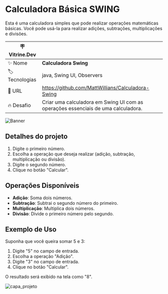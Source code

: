 # Calculadora Básica SWING

Esta é uma calculadora simples que pode realizar operações matemáticas básicas. Você pode usá-la para realizar adições, subtrações, multiplicações e divisões.

| :placard: Vitrine.Dev |     |
| -------------  | --- |
| :sparkles: Nome        | **Calculadora Swing**
| :label: Tecnologias | java, Swing UI, Observers
| :rocket: URL         | https://github.com/MattWillians/Calculadora-Swing
| :fire: Desafio     | Criar uma calculadora em Swing UI com as operações essenciais de uma calculadora.

<!-- Inserir imagem com a #vitrinedev ao final do link -->
![Banner](https://github.com/MattWillians/Calculadora-Swing/assets/102035342/3dbbb3ec-d8e7-4b55-bdf7-b91365072ca7#vitrinedev)

## Detalhes do projeto

1. Digite o primeiro número.
2. Escolha a operação que deseja realizar (adição, subtração, multiplicação ou divisão).
3. Digite o segundo número.
4. Clique no botão "Calcular".

## Operações Disponíveis

- **Adição**: Soma dois números.
- **Subtração**: Subtrai o segundo número do primeiro.
- **Multiplicação**: Multiplica dois números.
- **Divisão**: Divide o primeiro número pelo segundo.

## Exemplo de Uso

Suponha que você queira somar 5 e 3:

1. Digite "5" no campo de entrada.
2. Escolha a operação "Adição".
3. Digite "3" no campo de entrada.
4. Clique no botão "Calcular".

O resultado será exibido na tela como "8".

![capa_projeto](https://github.com/MattWillians/Calculadora-Swing/assets/102035342/09b62e46-0de1-40c7-847d-9c3a060ddfc9)
